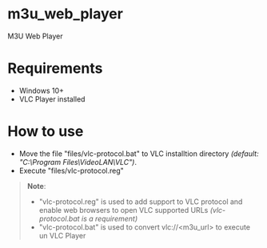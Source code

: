 # m3u_web_player
M3U Web Player

# Requirements
- Windows 10+
- VLC Player installed

# How to use
- Move the file "files/vlc-protocol.bat" to VLC installtion directory _(default: "C:\Program Files\VideoLAN\VLC")_.
- Execute "files/vlc-protocol.reg"

> **Note**:
>
> - "vlc-protocol.reg" is used to add support to VLC protocol and enable web browsers to open VLC supported URLs _(vlc-protocol.bat is a requirement)_
> - "vlc-protocol.bat" is used to convert vlc://<m3u_url> to execute un VLC Player
